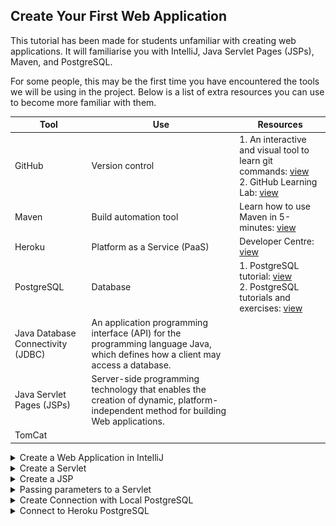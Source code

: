 ## Create Your First Web Application

This tutorial has been made for students unfamiliar with creating web applications. It will familiarise you with
IntelliJ, Java Servlet Pages (JSPs), Maven, and PostgreSQL.

For some people, this may be the first time you have encountered the tools we will be using in the project.
Below is a list of extra resources you can use to become more familiar with them.

| Tool | Use | Resources |
| --- | --- | --- |
| GitHub | Version control | 1. An interactive and visual tool to learn git commands: [view](https://learngitbranching.js.org)</br>2. GitHub Learning Lab: [view](https://lab.github.com/githubtraining/introduction-to-github)|
| Maven | Build automation tool | Learn how to use Maven in 5-minutes: [view](https://maven.apache.org/guides/getting-started/maven-in-five-minutes.html)|
| Heroku | Platform as a Service (PaaS) | Developer Centre: [view](https://devcenter.heroku.com/categories/reference)|
| PostgreSQL | Database | 1. PostgreSQL tutorial: [view](https://www.postgresqltutorial.com)</br>2. PostgreSQL tutorials and exercises: [view](https://www.postgresql.org/docs/online-resources/)|
| Java Database Connectivity (JDBC) | An application programming interface (API) for the programming language Java, which defines how a client may access a database. | |
| Java Servlet Pages (JSPs) | Server-side programming technology that enables the creation of dynamic, platform-independent method for building Web applications. | |
| TomCat | | |

<details>
<summary>Create a Web Application in IntelliJ</summary>
Please complete the below steps to create your first project:

[Step 1: Install IntelliJ Professional Edition](../../setup_dev/1_intellij_install.md)

[Step 2: Download Tomcat](../../setup_dev/2_tomcat_download.md)

[Step 3: Setup PostgreSQL](../../setup_dev/3_postgresql_setup.md)

[Step 4: Create Project in IntelliJ](../../setup_dev/4_create_project.md)

</details>
<details>
<summary>Create a Servlet</summary>

In this example, the project is titled 'test'. Expand the directory as shown below and create a servlet:

![](screenshots/first_web_app_1.png)

We are going to create a LoginServlet:

![](screenshots/first_web_app_2.png)

Title the servlet LoginServlet and change the value to be '/login' - the value becomes 
the URL of the servlet. For example, I can access the servlet by running the TomCat configuration and navigating to:
````
'localhost.com:8080/login'
````

![](screenshots/first_web_app_3.png)

In the doGet method, add the following code:
````
protected void doGet(HttpServletRequest request, HttpServletResponse response) throws
ServletException, IOException {
    response.setContentType("text/html");
    System.out.println("Hello from Get method");
    PrintWriter writer = response.getWriter();
    writer.println("<h3> Hello in HTML</h3>");
}
````

![](screenshots/first_web_app_7.png)

Run the TomCat configuration:

![](screenshots/first_web_app_4.png)

If a browser does not launch, open one and navigate to localhost:8080/<project_name>_war_exploded/login:

![](screenshots/first_web_app_5.png)

You will see the doGet() method you just edited:

![](screenshots/first_web_app_6.png)

You just created your first servlet! :boom:
</details>
<details>
<summary>Create a JSP</summary>

Right click in the webapp directory to create a new JSP:

![](screenshots/first_web_app_8.png)

Enter a name for the JSP:

![](screenshots/first_web_app_9.png)

You have created your first JSP:

![](screenshots/first_web_app_10.png)

However, without a servlet to serve the JSP, it will not be accessible.

In the login JSP you just created, write something (it does not matter what). Something in the body, so it is 
visible when you navigate to the page:

![](screenshots/first_web_app_12.png)

Open the LoginServlet again and remove the code in the doGet() method and add the following:
````
response.sendRedirect("login.jsp");
````

![](screenshots/first_web_app_14.png)

Run the TomCat configuration:

![](screenshots/first_web_app_4.png)

A browser window should automatically open. Navigate to:
````
localhost:8080/<project_name>_war_exploded/login
````

![](screenshots/first_web_app_11.png)

The Login Servlet is now redirecting you to the login JSP you just created:

![](screenshots/first_web_app_13.png)

</details>
<details>
<summary>Passing parameters to a Servlet</summary>

There are two ways to pass parameters (arguments) to a servlet:
<details>
<summary>Using doGet() servlet method</summary>

Parameters are passed to the doGet() method as URL arguments:
````
?[parameterName1]=[parameterValue1]&[parameterName2]=[parameterValue2]
````

In the LoginServlet, remove the doGet() method body and add:
````
response.setContentType("text/html");
System.out.println("Hello from GET method in LoginServlet");
String user = request.getParameter("userName");
String pass = request.getParameter("passWord");
PrintWriter writer = response.getWriter();
writer.println("<h3> Hello from Get "+user+ " " +pass+ "</h3>");
````

![](screenshots/first_web_app_15.png)

As an example, navigate to:
````
http://localhost:8080/<project_name>_war_exploded/login?userName=luke&passWord=test
````

![](screenshots/first_web_app_16.png)

The servlet will print the values you passed as parameters:

![](screenshots/first_web_app_17.png)
</details>
<details>
<summary>Using doPost() servlet method</summary>

Open index.jsp, remove the text in the body and add:
````
<form action = "login" method = "post">
    User name: <input type = "text" name = "userName"><br/>
    Password: <input type = "password" name = "passWord"><br/>
    <input type = "submit" value = "Login">
</form>
````

![](screenshots/first_web_app_18.png)

Open the LoginServlet and add the below into the doPost() method:
````
response.setContentType("text/html");
System.out.println("Hello from Post method in LoginServlet");
String user = request.getParameter("userName");
String pass = request.getParameter("passWord");
PrintWriter writer = response.getWriter();
writer.println("<h3> Hello from Post: Your user name is: "+user+", Your password is: " +pass+
        "</h3>");
````

![](screenshots/first_web_app_19.png)

Run the TomCat configuration:

![](screenshots/first_web_app_4.png)

It should load the index.jsp by default:

![](screenshots/first_web_app_20.png)

Enter a username and password and select Login:

![](screenshots/first_web_app_21.png)

The index.jsp will post your username and password to the doGet() method of the LoginServlet, which, in turn, will print
them to HTML:

![](screenshots/first_web_app_22.png)
</details>
</details>

<details>
<summary>Create Connection with Local PostgreSQL</summary>

> Make sure you launch pgAdmin and have the database instance running on your computer otherwise all queries will fail.

You should have already connected to a local PostgreSQL instance.  
To open the database view:

![](screenshots/first_web_app_23.png)

Open a query console:

![](screenshots/first_web_app_24.png)

Run the follow SQL query to create a new table for users:
````
CREATE TABLE users (
    username    text,
    password text
);
````

It should return successfully, and you should now be able to see the new table in the database view:

![](screenshots/first_web_app_25.png)

Run the following SQL query to create a test user:
````
INSERT INTO users(username, password) VALUES ('lrosa', 'test');
````

Create a new Java file and title it whatever you like:

![](screenshots/first_web_app_26.png)

![](screenshots/first_web_app_27.png)

Copy this to the newly created file but make sure to change the database URL, user, and password to match your own:
````
import java.sql.*;

public class JDBCtest {
        private final String url = <insert URL>;
        private final String user = <insert user>;
        private final String password = <insert password>;
        /**
         * Connect to the PostgreSQL database
         * @return a Connection object
         */
        public void connect() {
            String sql = "SELECT * FROM users;";
            PreparedStatement findStatement = null;
            ResultSet rs = null;
            Connection conn = null;
            try {
                DriverManager.registerDriver(new org.postgresql.Driver());
                conn = DriverManager.getConnection(url, user, password);
                findStatement = conn.prepareStatement(sql);
                findStatement.execute();
                rs = findStatement.getResultSet();
                rs.next();
                String username = rs.getString(1);
                System.out.println(username);
            } catch (SQLException e) {
                e.printStackTrace();
            }
    }

    public static void main(String[] args) {
        JDBCtest app = new JDBCtest();
        app.connect();
    }
}
````

![](screenshots/first_web_app_28.png)

Select Run:

![](screenshots/first_web_app_29.png)

![](screenshots/first_web_app_30.png)

It will take a few seconds to run but then should return a successful query:

![](screenshots/first_web_app_31.png)

You have now created a table in your local PostgreSQL instance, created a connection to it and queried data stored in 
the users table.
You can now build queries on top of this.
</details>

<details>
<summary>Connect to Heroku PostgreSQL</summary>

You must have completed [Step 8: Deploy Project to Heroku](../../setup_dev/8_heroku_deploy.md) before attempting this.

Now that you've deployed to Heroku, you must change the database credentials in order to access Heroku's PostgreSQL 
instance.

Change the JDBCtest class to be:
````
try {
    DriverManager.registerDriver(new org.postgresql.Driver());
    String DB_CONNECTION = System.getenv().get("JDBC_DATABASE_URL");
    Connection dbConnection = DriverManager.getConnection(DB_CONNECTION);
    return dbConnection;
    } catch (SQLException e) {
        <write error message here>
    }
}
````

For more help, go to Heroku's Developer Centre: [view](https://devcenter.heroku.com/articles/connecting-to-relational-databases-on-heroku-with-java).

</details>
